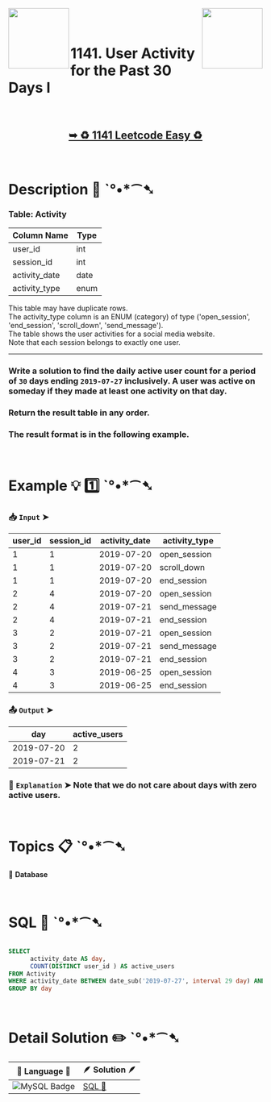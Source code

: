 
[<img align="left" src ="https://github.com/user-attachments/assets/c5e05cce-05ba-4f7d-8cea-67dc1112ab98" width = "120px" />](https://github.com/Prakhar-002/LEETCODE/tree/main/%F0%9F%93%9A%20Study%20%F0%9F%8E%A7%20Plan%20%F0%9F%91%A8%F0%9F%8F%BB%E2%80%8D%F0%9F%92%BB/%F0%9F%93%A6%20SQL%2050%20-%20%F0%9F%8C%BD%20Crack%20SQL%20Interview/%F0%9F%94%AC%20Examine%20Thoroughly%20%F0%9F%A7%AC/04%20Sorting%20and%20Grouping/Day%20%E2%9E%BA%2023%20%F0%9F%8C%BD2356.%20Number%20of%20Unique%20Subjects%20Taught%20by%20Each%20Teacher)
[<img align="right" src ="https://github.com/user-attachments/assets/6614aa7c-a424-4349-b963-2111d9e9aa0d" width = "120px" />](https://github.com/Prakhar-002/LEETCODE/tree/main/%F0%9F%93%9A%20Study%20%F0%9F%8E%A7%20Plan%20%F0%9F%91%A8%F0%9F%8F%BB%E2%80%8D%F0%9F%92%BB/%F0%9F%93%A6%20SQL%2050%20-%20%F0%9F%8C%BD%20Crack%20SQL%20Interview/%F0%9F%94%AC%20Examine%20Thoroughly%20%F0%9F%A7%AC/04%20Sorting%20and%20Grouping/Day%20%E2%9E%BA%2025%20%F0%9F%8C%BD1070.%20Product%20Sales%20Analysis%20III)

</br>
</br>

# 1141. User Activity for the Past 30 Days I

</br>

<h2 align="center"> 

<a href="https://leetcode.com/problems/user-activity-for-the-past-30-days-i/description/?envType=study-plan-v2&envId=top-sql-50"><strong>➥ ♻️ 1141 Leetcode Easy ♻️ </strong></a>
</h2>

</br>

# Description 📜 ˋ°•*⁀➷

### Table: Activity

| Column Name   | Type    |
|---------------|---------|
| user_id       | int     |
| session_id    | int     |
| activity_date | date    |
| activity_type | enum    |

This table may have duplicate rows.</br>
The activity_type column is an ENUM (category) of type ('open_session', 'end_session', 'scroll_down', 'send_message').</br>
The table shows the user activities for a social media website. </br>
Note that each session belongs to exactly one user.

---

### Write a solution to find the daily active user count for a period of `30` days ending `2019-07-27` inclusively. A user was active on someday if they made at least one activity on that day.

### Return the result table in any order.

### The result format is in the following example.

</br>

# Example 💡 1️⃣ ˋ°•*⁀➷

  ### 📥 `Input`  ➤ 

| user_id | session_id | activity_date | activity_type |
| ------- | ---------- | ------------- | ------------- |
| 1       | 1          | 2019-07-20    | open_session  |
| 1       | 1          | 2019-07-20    | scroll_down   |
| 1       | 1          | 2019-07-20    | end_session   |
| 2       | 4          | 2019-07-20    | open_session  |
| 2       | 4          | 2019-07-21    | send_message  |
| 2       | 4          | 2019-07-21    | end_session   |
| 3       | 2          | 2019-07-21    | open_session  |
| 3       | 2          | 2019-07-21    | send_message  |
| 3       | 2          | 2019-07-21    | end_session   |
| 4       | 3          | 2019-06-25    | open_session  |
| 4       | 3          | 2019-06-25    | end_session   |

  ### 📤 `Output`  ➤

| day        | active_users |
| ---------- | ------------ |
| 2019-07-20 | 2            |
| 2019-07-21 | 2            |

  ### 🔦 `Explanation`  ➤ Note that we do not care about days with zero active users.

</br>

# Topics 📋 ˋ°•*⁀➷

🔸 **Database**  </br>

</br>

# SQL 🕍 ˋ°•*⁀➷

```sql

SELECT 
      activity_date AS day,
      COUNT(DISTINCT user_id ) AS active_users
FROM Activity 
WHERE activity_date BETWEEN date_sub('2019-07-27', interval 29 day) AND '2019-07-27'
GROUP BY day

```

</br>

# Detail Solution ✏️ ˋ°•*⁀➷

| 📒 Language 📒  | 🪶 Solution 🪶 |
| ------------- | ------------- |
|  ![MySQL Badge](https://img.shields.io/badge/MySQL-4479A1?logo=mysql&logoColor=fff&style=for-the-badge)  | [SQL 🕍](https://github.com/Prakhar-002/LEETCODE/blob/main/%F0%9F%93%9A%20Study%20%F0%9F%8E%A7%20Plan%20%F0%9F%91%A8%F0%9F%8F%BB%E2%80%8D%F0%9F%92%BB/%F0%9F%93%A6%20SQL%2050%20-%20%F0%9F%8C%BD%20Crack%20SQL%20Interview/%F0%9F%94%AC%20Examine%20Thoroughly%20%F0%9F%A7%AC/04%20Sorting%20and%20Grouping/Day%20%E2%9E%BA%2024%20%F0%9F%8C%BD1141.%20User%20Activity%20for%20the%20Past%2030%20Days%20I/%F0%9F%95%8D%20SQL%20-%201141.%20User%20Activity%20for%20the%20Past%2030%20.sql) |